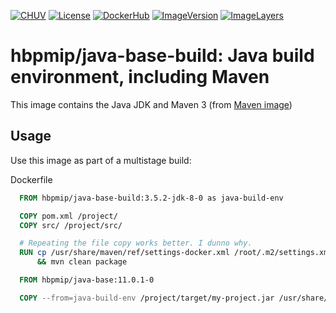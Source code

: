 [![CHUV](https://img.shields.io/badge/CHUV-LREN-AF4C64.svg)](https://www.unil.ch/lren/en/home.html) [![License](https://img.shields.io/badge/license-Apache--2.0-blue.svg)](https://github.com/LREN-CHUV/java-base-docker-images/blob/master/LICENSE) [![DockerHub](https://img.shields.io/badge/docker-hbpmip%2Fjava--base--build-008bb8.svg)](https://hub.docker.com/r/hbpmip/java-base-build/) [![ImageVersion](https://images.microbadger.com/badges/version/hbpmip/java-base-build.svg)](https://hub.docker.com/r/hbpmip/java-base-build/tags "hbpmip/java-base-build image tags") [![ImageLayers](https://images.microbadger.com/badges/image/hbpmip/java-base-build.svg)](https://microbadger.com/#/images/hbpmip/java-base-build "hbpmip/java-base-build on microbadger")

# hbpmip/java-base-build: Java build environment, including Maven

This image contains the Java JDK and Maven 3 (from [Maven image](https://hub.docker.com/r/_/maven/))

## Usage

Use this image as part of a multistage build:

Dockerfile
```dockerfile
  FROM hbpmip/java-base-build:3.5.2-jdk-8-0 as java-build-env

  COPY pom.xml /project/
  COPY src/ /project/src/

  # Repeating the file copy works better. I dunno why.
  RUN cp /usr/share/maven/ref/settings-docker.xml /root/.m2/settings.xml \
      && mvn clean package

  FROM hbpmip/java-base:11.0.1-0

  COPY --from=java-build-env /project/target/my-project.jar /usr/share/jars/

```
